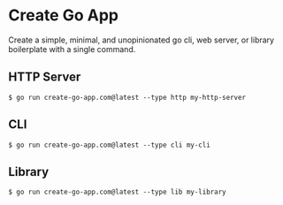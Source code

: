 # Create Go App

Create a simple, minimal, and unopinionated go cli, web server, or library boilerplate with a single command.

## HTTP Server

`$ go run create-go-app.com@latest --type http my-http-server`

## CLI

`$ go run create-go-app.com@latest --type cli my-cli`

## Library

`$ go run create-go-app.com@latest --type lib my-library`
